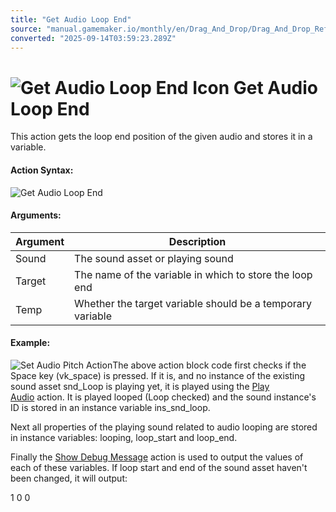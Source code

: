 ```yaml
---
title: "Get Audio Loop End"
source: "manual.gamemaker.io/monthly/en/Drag_And_Drop/Drag_And_Drop_Reference/Audio/Get_Audio_Loop_End.htm"
converted: "2025-09-14T03:59:23.289Z"
---
```


# ![Get Audio Loop End Icon](../../../assets/Images/Scripting_Reference/Drag_And_Drop/Reference/Audio/i_Audio_Get_Audio_Loop_End.png) Get Audio Loop End

This action gets the loop end position of the given audio and stores it in a variable.

#### Action Syntax:

![Get Audio Loop End](../../../assets/Images/Scripting_Reference/Drag_And_Drop/Reference/Audio/a_Audio_Get_Audio_Loop_End.png)

#### Arguments:

| Argument | Description |
| --- | --- |
| Sound | The sound asset or playing sound |
| Target | The name of the variable in which to store the loop end |
| Temp | Whether the target variable should be a temporary variable |

#### Example:

![Set Audio Pitch Action](../../../assets/Images/Scripting_Reference/Drag_And_Drop/Reference/Audio/e_Audio_Loop_Getters.png)The above action block code first checks if the Space key (vk\_space) is pressed. If it is, and no instance of the existing sound asset snd\_Loop is playing yet, it is played using the [Play Audio](Play_Audio.md) action. It is played looped (Loop checked) and the sound instance's ID is stored in an instance variable ins\_snd\_loop.

Next all properties of the playing sound related to audio looping are stored in instance variables: looping, loop\_start and loop\_end.

Finally the [Show Debug Message](../Miscellaneous/Show_Debug_Message.md) action is used to output the values of each of these variables. If loop start and end of the sound asset haven't been changed, it will output:

1
0
0